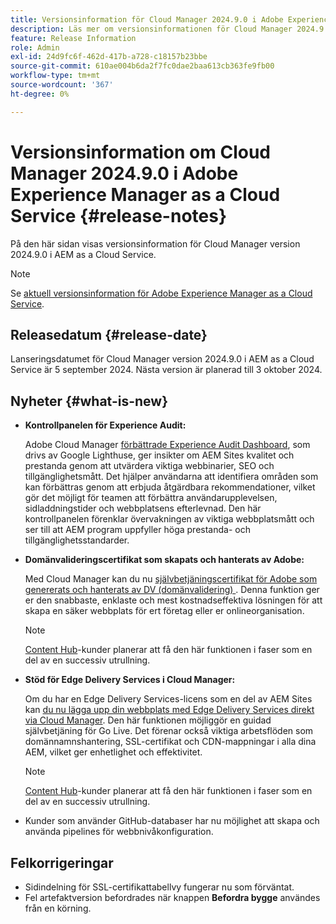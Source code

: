 ```yaml
---
title: Versionsinformation för Cloud Manager 2024.9.0 i Adobe Experience Manager as a Cloud Service
description: Läs mer om versionsinformationen för Cloud Manager 2024.9.0 i AEM as a Cloud Service.
feature: Release Information
role: Admin
exl-id: 24d9fc6f-462d-417b-a728-c18157b23bbe
source-git-commit: 610ae004b6da2f7fc0dae2baa613cb363fe9fb00
workflow-type: tm+mt
source-wordcount: '367'
ht-degree: 0%

---
```


# Versionsinformation om Cloud Manager 2024.9.0 i Adobe Experience Manager as a Cloud Service {#release-notes}

På den här sidan visas versionsinformation för Cloud Manager version 2024.9.0 i AEM as a Cloud Service.

>[!NOTE]
>
>Se [aktuell versionsinformation för Adobe Experience Manager as a Cloud Service](/help/release-notes/release-notes-cloud/release-notes-current.md).

## Releasedatum {#release-date}

Lanseringsdatumet för Cloud Manager version 2024.9.0 i AEM as a Cloud Service är 5 september 2024. Nästa version är planerad till 3 oktober 2024.

## Nyheter {#what-is-new}

* **Kontrollpanelen för Experience Audit:**

  Adobe Cloud Manager [förbättrade Experience Audit Dashboard](/help/implementing/cloud-manager/experience-audit-dashboard.md), som drivs av Google Lighthuse, ger insikter om AEM Sites kvalitet och prestanda genom att utvärdera viktiga webbinarier, SEO och tillgänglighetsmått. Det hjälper användarna att identifiera områden som kan förbättras genom att erbjuda åtgärdbara rekommendationer, vilket gör det möjligt för teamen att förbättra användarupplevelsen, sidladdningstider och webbplatsens efterlevnad. Den här kontrollpanelen förenklar övervakningen av viktiga webbplatsmått och ser till att AEM program uppfyller höga prestanda- och tillgänglighetsstandarder.

* **Domänvalideringscertifikat som skapats och hanterats av Adobe:**

  Med Cloud Manager kan du nu [självbetjäningscertifikat för Adobe som genererats och hanterats av DV (domänvalidering) ](/help/implementing/cloud-manager/managing-ssl-certifications/add-ssl-certificate.md). Denna funktion ger er den snabbaste, enklaste och mest kostnadseffektiva lösningen för att skapa en säker webbplats för ert företag eller er onlineorganisation. <!-- CMGR-52403 -->

  >[!NOTE]
  >
  >[Content Hub](/help/assets/product-overview.md)-kunder planerar att få den här funktionen i faser som en del av en successiv utrullning.

* **Stöd för Edge Delivery Services i Cloud Manager:**

  Om du har en Edge Delivery Services-licens som en del av AEM Sites kan [du nu lägga upp din webbplats med Edge Delivery Services direkt via Cloud Manager](/help/implementing/cloud-manager/edge-delivery-services.md). Den här funktionen möjliggör en guidad självbetjäning för Go Live. Det förenar också viktiga arbetsflöden som domännamnshantering, SSL-certifikat och CDN-mappningar i alla dina AEM, vilket ger enhetlighet och effektivitet. <!-- CMGR-49859 -->

  >[!NOTE]
  >
  >[Content Hub](/help/assets/product-overview.md)-kunder planerar att få den här funktionen i faser som en del av en successiv utrullning.

* Kunder som använder GitHub-databaser har nu möjlighet att skapa och använda pipelines för webbnivåkonfiguration. <!--( KEEP IN? SP: YES CMGR-59046 and Slack https://cq-dev.slack.com/archives/C07LFP5BZ2L/p1725407057847379 ) -->

<!--
## Early adoption program {#early-adoption}

For a chance to test some upcoming features, be a part of Adobe's early adoption program. -->


## Felkorrigeringar

* Sidindelning för SSL-certifikattabellvy fungerar nu som förväntat. <!-- (CMGR-60804 - [UI] Pagination doesn't work for ssl certificates) -->
* Fel artefaktversion befordrades när knappen **Befordra bygge** användes från en körning. <!-- ( KEEP IN? SP: YES CMGR-59519 and Slack https://cq-dev.slack.com/archives/C07LFPN2R08/p1725408253474129 ) -->

<!-- * Slack message says next release? SP: REMOVE (Leave in for now) SSL Certificates table in Cloud Manager now enables pagination in the user experience. ( https://jira.corp.adobe.com/browse/CMGR-61041 and Slack https://cq-dev.slack.com/archives/C07LFRE9QJU/p1725408553760009 ) --<>
